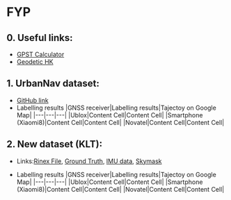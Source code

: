 # FYP
## 0. Useful links:
- [GPST Calculator](https://www.labsat.co.uk/index.php/en/gps-time-calculator)
- [Geodetic HK](https://www.geodetic.gov.hk/en/rinex/downv.aspx)

## 1. UrbanNav dataset:
- [GitHub link](https://github.com/IPNL-POLYU/UrbanNavDataset) 
- Labelling results
  |GNSS receiver|Labelling results|Tajectoy on Google Map|
  |---|---|---|
  |Ublox|Content Cell|Content Cell|
  |Smartphone (Xiaomi8)|Content Cell|Content Cell|
  |Novatel|Content Cell|Content Cell|

## 2. New dataset (KLT):
- Links:[Rinex File](https://www.dropbox.com/sh/7iag71h9sfn8f01/AAAlzaqvg50z1axRW_LzRgLaa?dl=0), [Ground Truth](https://www.dropbox.com/sh/8rhqsumsgfjrzzt/AACSaSfBrgEWHePB1RBxDUpXa?dl=0), [IMU data](https://www.dropbox.com/s/oan55icug5y9bw3/1203imudata.csv?dl=0), [Skymask](https://www.dropbox.com/s/rynyv2k6dwdvu3m/KLB.csv?dl=0)
  
- Labelling results
  |GNSS receiver|Labelling results|Tajectoy on Google Map|
  |---|---|---|
  |Ublox|Content Cell|Content Cell|
  |Smartphone (Xiaomi8)|Content Cell|Content Cell|
  |Novatel|Content Cell|Content Cell|
